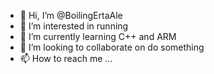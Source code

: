 - 👋 Hi, I’m @BoilingErtaAle
- 👀 I’m interested in running
- 🌱 I’m currently learning C++ and ARM
- 💞️ I’m looking to collaborate on do something
- 📫 How to reach me ...

<!---
BoilingErtaAle/BoilingErtaAle is a ✨ special ✨ repository because its `README.md` (this file) appears on your GitHub profile.
You can click the Preview link to take a look at your changes.
--->
